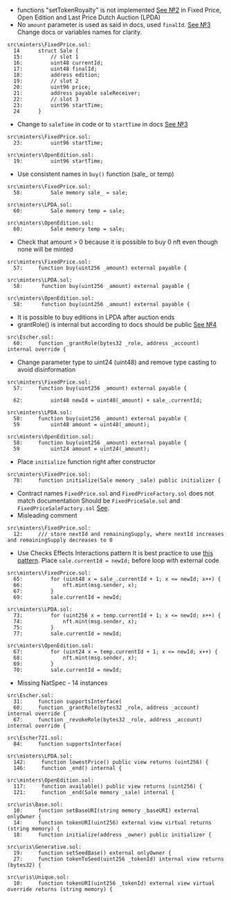 - functions "setTokenRoyalty" is not implemented
[See №2](https://github.com/code-423n4/2022-12-escher#sales-patterns) in Fixed Price,  Open Edition and Last Price Dutch Auction (LPDA)
- No ```amount``` parameter is used as said in docs, used ```finalId```.
[See №3](https://github.com/code-423n4/2022-12-escher#fixed-price)
Change docs or variables names for clarity.
```
src\minters\FixedPrice.sol:
  14      struct Sale {
  15:         // slot 1 
  16:         uint48 currentId; 
  17:         uint48 finalId;
  18:         address edition; 
  19:         // slot 2 
  20:         uint96 price; 
  21:         address payable saleReceiver;  
  22:         // slot 3 
  23:         uint96 startTime; 
  24      }
```
- Change to ```saleTime``` in code or to ```startTime``` in docs
[See №3](https://github.com/code-423n4/2022-12-escher#fixed-price)
```
src\minters\FixedPrice.sol:
  23:         uint96 startTime; 

src\minters\OpenEdition.sol:
  19:         uint96 startTime; 
```
- Use consistent names in ```buy()``` function (sale_ or temp)
```
src\minters\FixedPrice.sol:
  58:         Sale memory sale_ = sale; 

src\minters\LPDA.sol:
  60:         Sale memory temp = sale;  

src\minters\OpenEdition.sol:
  60:         Sale memory temp = sale;
```

- Check that amount > 0 because it is possible to buy 0 nft even though none will be minted
```
src\minters\FixedPrice.sol:
  57:     function buy(uint256 _amount) external payable {

src\minters\LPDA.sol:
  58:      function buy(uint256 _amount) external payable {

src\minters\OpenEdition.sol:
  58:      function buy(uint256 _amount) external payable {
```
- It is possible to buy editions in LPDA after auction ends
- grantRole() is internal but according to docs should be public
[See №4](https://github.com/code-423n4/2022-12-escher#fixed-price)
```
src\Escher.sol:
  60:     function _grantRole(bytes32 _role, address _account) internal override { 
```
- Change parameter type to uint24 (uint48) and remove type casting to avoid disinformation
```
src\minters\FixedPrice.sol:
  57:     function buy(uint256 _amount) external payable {

  62:         uint48 newId = uint48(_amount) + sale_.currentId; 
  
src\minters\LPDA.sol:
  58:     function buy(uint256 _amount) external payable {
  59          uint48 amount = uint48(_amount); 

src\minters\OpenEdition.sol:
  58:     function buy(uint256 _amount) external payable { 
  59          uint24 amount = uint24(_amount); 
```
- Place ```initialize``` function right after constructor
```
src\minters\FixedPrice.sol:
  78:     function initialize(Sale memory _sale) public initializer {
```
- Contract names ```FixedPrice.sol``` and ```FixedPriceFactory.sol``` does not match documentation
Should be ```FixedPriceSale.sol``` and ```FixedPriceSaleFactory.sol``` [See](https://github.com/code-423n4/2022-12-escher#fixedpricesalesoll).
- Misleading comment
```
src\minters\FixedPrice.sol:
  12:     /// store nextId and remainingSupply, where nextId increases and remainingSupply decreases to 0 
```
- Use Checks Effects Interactions pattern
It is best practice to use [this pattern](https://fravoll.github.io/solidity-patterns/checks_effects_interactions.html). 
Place ```sale.currentId = newId;``` before loop with external code
```
src\minters\FixedPrice.sol:
  65:         for (uint48 x = sale_.currentId + 1; x <= newId; x++) { 
  66:             nft.mint(msg.sender, x); 
  67:         } 
  69:         sale.currentId = newId;  

src\minters\LPDA.sol: 
  73:         for (uint256 x = temp.currentId + 1; x <= newId; x++) { 
  74:             nft.mint(msg.sender, x); 
  75:         } 
  77:         sale.currentId = newId;  

src\minters\OpenEdition.sol: 
  67:         for (uint24 x = temp.currentId + 1; x <= newId; x++) { 
  68:             nft.mint(msg.sender, x); 
  69:         } 
  70:         sale.currentId = newId; 
```
- Missing NatSpec - 14 instances
```
src\Escher.sol:
  31:     function supportsInterface(
  60:     function _grantRole(bytes32 _role, address _account) internal override { 
  67:     function _revokeRole(bytes32 _role, address _account) internal override {

src\Escher721.sol: 
  84:     function supportsInterface(

src\minters\LPDA.sol: 
  142:     function lowestPrice() public view returns (uint256) {   
  146:     function _end() internal {

src\minters\OpenEdition.sol:
  117:     function available() public view returns (uint256) {
  121:     function _end(Sale memory _sale) internal {

src\uris\Base.sol:
  10:     function setBaseURI(string memory _baseURI) external onlyOwner { 
  14:     function tokenURI(uint256) external view virtual returns (string memory) {
  18:     function initialize(address _owner) public initializer {

src\uris\Generative.sol:  
  19:     function setSeedBase() external onlyOwner {  
  27:     function tokenToSeed(uint256 _tokenId) internal view returns (bytes32) { 

src\uris\Unique.sol: 
  10:     function tokenURI(uint256 _tokenId) external view virtual override returns (string memory) { 
```